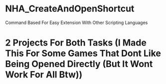 # NHA_CreateAndOpenShortcut
Command Based For Easy Extension With Other Scripting Languages

# 2 Projects For Both Tasks (I Made This For Some Games That Dont Like Being Opened Directly (But It Wont Work For All Btw))
